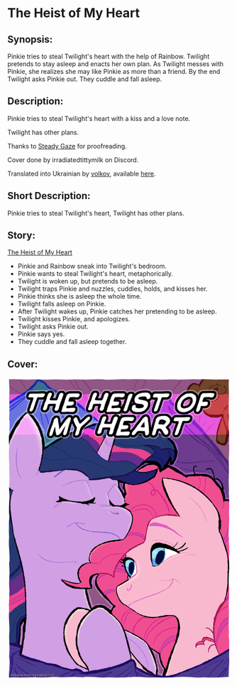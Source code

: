 # The Heist of My Heart

## Synopsis:
Pinkie tries to steal Twilight's heart with the help of Rainbow. Twilight pretends to stay asleep and enacts her own plan. As Twilight messes with Pinkie, she realizes she may like Pinkie as more than a friend. By the end Twilight asks Pinkie out. They cuddle and fall asleep.

## Description:
Pinkie tries to steal Twilight's heart with a kiss and a love note.

Twilight has other plans.

Thanks to [Steady Gaze](https://www.fimfiction.net/user/481974/Steady+Gaze) for proofreading.

Cover done by irradiatedtittymilk on Discord.

Translated into Ukrainian by [volkov](https://www.fimfiction.net/user/595939/volkov), available [here](https://github.com/Vovkiv/The_Heist_of_My_Heart-ukr).

## Short Description:
Pinkie tries to steal Twilight's heart, Twilight has other plans.

## Story:
[The Heist of My Heart](the-heist-of-my-heart.md)
 - Pinkie and Rainbow sneak into Twilight's bedroom.
 - Pinkie wants to steal Twilight's heart, metaphorically.
 - Twilight is woken up, but pretends to be asleep.
 - Twilight traps Pinkie and nuzzles, cuddles, holds, and kisses her.
 - Pinkie thinks she is asleep the whole time.
 - Twilight falls asleep on Pinkie.
 - After Twilight wakes up, Pinkie catches her pretending to be asleep.
 - Twilight kisses Pinkie, and apologizes.
 - Twilight asks Pinkie out.
 - Pinkie says yes.
 - They cuddle and fall asleep together.

## Cover:
![cover](./the-heist-of-my-heart-cover.png)